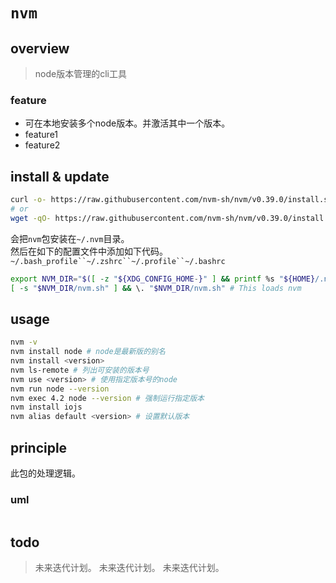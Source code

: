 # `nvm`

## overview
> node版本管理的cli工具  

### feature
- 可在本地安装多个node版本。并激活其中一个版本。  
- feature1  
- feature2  

## install & update
```sh
curl -o- https://raw.githubusercontent.com/nvm-sh/nvm/v0.39.0/install.sh | bash
# or
wget -qO- https://raw.githubusercontent.com/nvm-sh/nvm/v0.39.0/install.sh | bash
```
会把`nvm`包安装在`~/.nvm`目录。  
然后在如下的配置文件中添加如下代码。
`~/.bash_profile``~/.zshrc``~/.profile``~/.bashrc`  
```sh
export NVM_DIR="$([ -z "${XDG_CONFIG_HOME-}" ] && printf %s "${HOME}/.nvm" || printf %s "${XDG_CONFIG_HOME}/nvm")"
[ -s "$NVM_DIR/nvm.sh" ] && \. "$NVM_DIR/nvm.sh" # This loads nvm
```

## usage
```sh
nvm -v
nvm install node # node是最新版的别名
nvm install <version>
nvm ls-remote # 列出可安装的版本号
nvm use <version> # 使用指定版本号的node
nvm run node --version
nvm exec 4.2 node --version # 强制运行指定版本
nvm install iojs
nvm alias default <version> # 设置默认版本
```

## principle
此包的处理逻辑。

### uml
```
```

## todo
> 未来迭代计划。
> 未来迭代计划。
> 未来迭代计划。